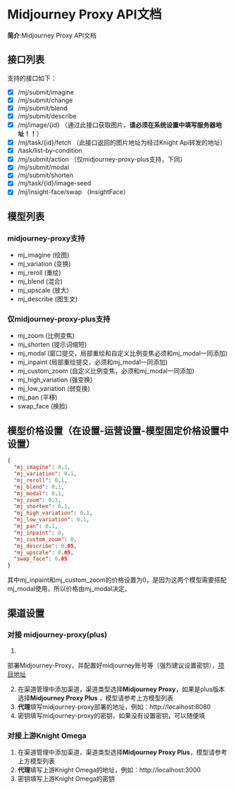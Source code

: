 # Midjourney Proxy API文档

**简介**:Midjourney Proxy API文档

## 接口列表
支持的接口如下：
+ [x] /mj/submit/imagine
+ [x] /mj/submit/change
+ [x] /mj/submit/blend
+ [x] /mj/submit/describe
+ [x] /mj/image/{id} （通过此接口获取图片，**请必须在系统设置中填写服务器地址！！**）
+ [x] /mj/task/{id}/fetch （此接口返回的图片地址为经过Knight Api转发的地址）
+ [x] /task/list-by-condition
+ [x] /mj/submit/action （仅midjourney-proxy-plus支持，下同）
+ [x] /mj/submit/modal
+ [x] /mj/submit/shorten
+ [x] /mj/task/{id}/image-seed
+ [x] /mj/insight-face/swap （InsightFace）

## 模型列表

### midjourney-proxy支持

- mj_imagine (绘图)
- mj_variation (变换)
- mj_reroll (重绘)
- mj_blend (混合)
- mj_upscale (放大)
- mj_describe (图生文)

### 仅midjourney-proxy-plus支持

- mj_zoom (比例变焦)
- mj_shorten (提示词缩短)
- mj_modal (窗口提交，局部重绘和自定义比例变焦必须和mj_modal一同添加)
- mj_inpaint (局部重绘提交，必须和mj_modal一同添加)
- mj_custom_zoom (自定义比例变焦，必须和mj_modal一同添加)
- mj_high_variation (强变换)
- mj_low_variation (弱变换)
- mj_pan (平移)
- swap_face (换脸)

## 模型价格设置（在设置-运营设置-模型固定价格设置中设置）
```json
{
  "mj_imagine": 0.1,
  "mj_variation": 0.1,
  "mj_reroll": 0.1,
  "mj_blend": 0.1,
  "mj_modal": 0.1,
  "mj_zoom": 0.1,
  "mj_shorten": 0.1,
  "mj_high_variation": 0.1,
  "mj_low_variation": 0.1,
  "mj_pan": 0.1,
  "mj_inpaint": 0,
  "mj_custom_zoom": 0,
  "mj_describe": 0.05,
  "mj_upscale": 0.05,
  "swap_face": 0.05
}
```
其中mj_inpaint和mj_custom_zoom的价格设置为0，是因为这两个模型需要搭配mj_modal使用，所以价格由mj_modal决定。

## 渠道设置

### 对接 midjourney-proxy(plus)

1.

部署Midjourney-Proxy，并配置好midjourney账号等（强烈建议设置密钥），[项目地址](https://github.com/novicezk/midjourney-proxy)

2. 在渠道管理中添加渠道，渠道类型选择**Midjourney Proxy**，如果是plus版本选择**Midjourney Proxy Plus**
   ，模型请参考上方模型列表
3. **代理**填写midjourney-proxy部署的地址，例如：http://localhost:8080
4. 密钥填写midjourney-proxy的密钥，如果没有设置密钥，可以随便填

### 对接上游Knight Omega

1. 在渠道管理中添加渠道，渠道类型选择**Midjourney Proxy Plus**，模型请参考上方模型列表
2. **代理**填写上游Knight Omega的地址，例如：http://localhost:3000
3. 密钥填写上游Knight Omega的密钥